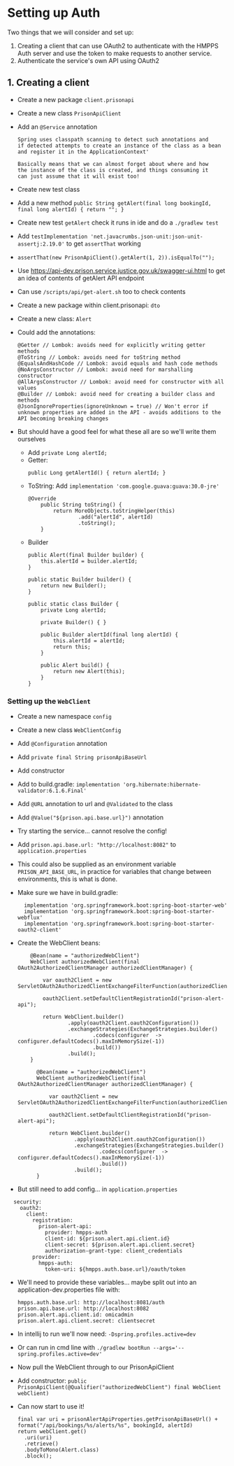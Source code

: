 # Setting up Auth

Two things that we will consider and set up:

1.  Creating a client that can use OAuth2 to authenticate with the HMPPS Auth server and use the token
    to make requests to another service.
2.  Authenticate the service's own API using OAuth2

## 1. Creating a client

* Create a new package `client.prisonapi`
* Create a new class `PrisonApiClient`
* Add an `@Service` annotation
  ```
  Spring uses classpath scanning to detect such annotations and
  if detected attempts to create an instance of the class as a bean
  and register it in the ApplicationContext'
  
  Basically means that we can almost forget about where and how 
  the instance of the class is created, and things consuming it
  can just assume that it will exist too!
  ```
* Create new test class
* Add a new method `public String getAlert(final long bookingId, final long alertId) { return ""; }` 

* Create new test `getAlert` check it runs in ide and do a `./gradlew test`
* Add `testImplementation 'net.javacrumbs.json-unit:json-unit-assertj:2.19.0'` to get `assertThat` working
* `assertThat(new PrisonApiClient().getAlert(1, 2)).isEqualTo("");`
* Use https://api-dev.prison.service.justice.gov.uk/swagger-ui.html to get an idea of contents of getAlert API endpoint
* Can use `/scripts/api/get-alert.sh` too to check contents
* Create a new package within client.prisonapi: `dto`
* Create a new class: `Alert`
* Could add the annotations:
  ```
  @Getter // Lombok: avoids need for explicitly writing getter methods
  @ToString // Lombok: avoids need for toString method
  @EqualsAndHashCode // Lombok: avoid equals and hash code methods
  @NoArgsConstructor // Lombok: avoid need for marshalling constructor
  @AllArgsConstructor // Lombok: avoid need for constructor with all values
  @Builder // Lombok: avoid need for creating a builder class and methods 
  @JsonIgnoreProperties(ignoreUnknown = true) // Won't error if unknown properties are added in the API - avoids additions to the API becoming breaking changes
  ```
* But should have a good feel for what these all are so we'll write them ourselves
  * Add `private Long alertId;`
  * Getter:
    ```
    public Long getAlertId() { return alertId; }
    ```
  * ToString:
    Add `implementation 'com.google.guava:guava:30.0-jre'`
    ```
    @Override
        public String toString() {
            return MoreObjects.toStringHelper(this)
                    .add("alertId", alertId)
                    .toString();
        }
    ```
  * Builder
    ```
    public Alert(final Builder builder) {
        this.alertId = builder.alertId; 
    }
    
    public static Builder builder() {
        return new Builder();
    }
    
    public static class Builder {
        private Long alertId;
        
        private Builder() { }
        
        public Builder alertId(final long alertId) {
            this.alertId = alertId;
            return this;
        }
        
        public Alert build() {
            return new Alert(this);
        }
    }
    ```
### Setting up the `WebClient`

* Create a new namespace `config`
* Create a new class `WebClientConfig`
* Add `@Configuration` annotation
* Add `private final String prisonApiBaseUrl`
* Add constructor
* Add to build.gradle: `implementation 'org.hibernate:hibernate-validator:6.1.6.Final'`
* Add `@URL` annotation to url and `@Validated` to the class
* Add `@Value("${prison.api.base.url}")` annotation
* Try starting the service... cannot resolve the config!
* Add `prison.api.base.url: "http://localhost:8082"` to `application.properties`
* This could also be supplied as an environment variable `PRISON_API_BASE_URL`, in practice 
  for variables that change between environments, this is what is done.
* Make sure we have in build.gradle:
  ```
	implementation 'org.springframework.boot:spring-boot-starter-web'
	implementation 'org.springframework.boot:spring-boot-starter-webflux'
	implementation 'org.springframework.boot:spring-boot-starter-oauth2-client'
  ```
* Create the WebClient beans:
  ```
      @Bean(name = "authorizedWebClient")
      WebClient authorizedWebClient(final OAuth2AuthorizedClientManager authorizedClientManager) {
  
          var oauth2Client = new ServletOAuth2AuthorizedClientExchangeFilterFunction(authorizedClientManager);
  
          oauth2Client.setDefaultClientRegistrationId("prison-alert-api");
  
          return WebClient.builder()
                  .apply(oauth2Client.oauth2Configuration())
                  .exchangeStrategies(ExchangeStrategies.builder()
                          .codecs(configurer  -> configurer.defaultCodecs().maxInMemorySize(-1))
                          .build())
                  .build();
      }
  
        @Bean(name = "authorizedWebClient")
        WebClient authorizedWebClient(final OAuth2AuthorizedClientManager authorizedClientManager) {
    
            var oauth2Client = new ServletOAuth2AuthorizedClientExchangeFilterFunction(authorizedClientManager);
    
            oauth2Client.setDefaultClientRegistrationId("prison-alert-api");
    
            return WebClient.builder()
                    .apply(oauth2Client.oauth2Configuration())
                    .exchangeStrategies(ExchangeStrategies.builder()
                            .codecs(configurer  -> configurer.defaultCodecs().maxInMemorySize(-1))
                            .build())
                    .build();
        }
  ```

* But still need to add config... in `application.properties`
```
  security:
    oauth2:
      client:
        registration:
          prison-alert-api:
            provider: hmpps-auth
            client-id: ${prison.alert.api.client.id}
            client-secret: ${prison.alert.api.client.secret}
            authorization-grant-type: client_credentials
        provider:
          hmpps-auth:
            token-uri: ${hmpps.auth.base.url}/oauth/token
```

* We'll need to provide these variables... maybe split out into
  an application-dev.properties file with:
  
  ```
  hmpps.auth.base.url: http://localhost:8081/auth
  prison.api.base.url: http://localhost:8082
  prison.alert.api.client.id: omicadmin
  prison.alert.api.client.secret: clientsecret
  ```
* In intellij to run we'll now need: `-Dspring.profiles.active=dev`
* Or can run in cmd line with `./gradlew bootRun --args='--spring.profiles.active=dev'`
* Now pull the WebClient through to our PrisonApiClient
* Add constructor: `public PrisonApiClient(@Qualifier("authorizedWebClient") final WebClient webClient)`
* Can now start to use it!
  ```
  final var uri = prisonAlertApiProperties.getPrisonApiBaseUrl() + format("/api/bookings/%s/alerts/%s", bookingId, alertId)
  return webClient.get()
    .uri(uri)
    .retrieve()
    .bodyToMono(Alert.class)
    .block();
  ```